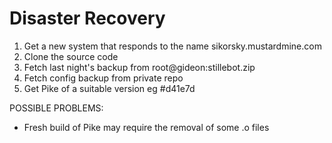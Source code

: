 Disaster Recovery
=================

1. Get a new system that responds to the name sikorsky.mustardmine.com
2. Clone the source code
3. Fetch last night's backup from root@gideon:stillebot.zip
4. Fetch config backup from private repo
5. Get Pike of a suitable version eg #d41e7d

POSSIBLE PROBLEMS:

* Fresh build of Pike may require the removal of some .o files
